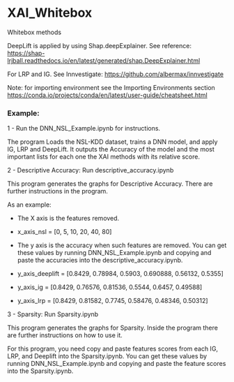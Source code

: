 # XAI_Whitebox
Whitebox methods

DeepLift is applied by using Shap.deepExplainer. See reference: https://shap-lrjball.readthedocs.io/en/latest/generated/shap.DeepExplainer.html

For LRP and IG. See Innvestigate: https://github.com/albermax/innvestigate


Note: for importing environment see the Importing Environments section https://conda.io/projects/conda/en/latest/user-guide/cheatsheet.html 


### Example: 

1 - Run the DNN_NSL_Example.ipynb for instructions.

  The program Loads the NSL-KDD dataset, trains a DNN model, and apply IG, LRP and DeepLift. It outputs the Accuracy of the model and the most important lists for each one the XAI methods with its relative score.

2 - Descriptive Accuracy: Run descriptive_accuracy.ipynb

  This program generates the graphs for Descriptive Accuracy. There are further instructions in the program.
  
  As an example: 
  
  - The X axis is the features removed.
  
  - x_axis_nsl = [0, 5, 10, 20, 40, 80] 
  
  - The y axis is the accuracy when such features are removed. You can get these values by running DNN_NSL_Example.ipynb and copying and paste the accuracies into the  descriptive_accuracy.ipynb.
  
  - y_axis_deeplift = [0.8429,	0.78984,	0.5903,	0.690888,	0.56132,	0.5355]
  
  - y_axis_ig = [0.8429,	0.76576,	0.81536,	0.5544,	0.6457,	0.49588]
  
  - y_axis_lrp = [0.8429,	0.81582,	0.7745,	0.58476,	0.48346,	0.50312]

3 - Sparsity: Run Sparsity.ipynb

This program generates the graphs for Sparsity. Inside the program there are further instructions on how to use it.

For this program, you need copy and paste features scores from each IG, LRP, and Deeplift into the Sparsity.ipynb. You can get these values by running DNN_NSL_Example.ipynb and copying and paste the feature scores into the Sparsity.ipynb.




